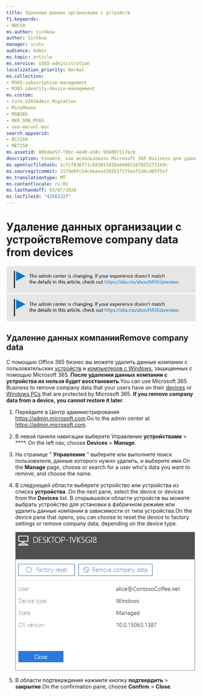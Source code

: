 ```yaml
---
title: Удаление данных организации с устройств
f1.keywords:
- NOCSH
ms.author: sirkkuw
author: Sirkkuw
manager: scotv
audience: Admin
ms.topic: article
ms.service: o365-administration
localization_priority: Normal
ms.collection:
- M365-subscription-management
- M365-identity-device-management
ms.custom:
- Core_O365Admin_Migration
- MiniMaven
- MSB365
- OKR_SMB_M365
- seo-marvel-mar
search.appverid:
- BCS160
- MET150
ms.assetid: 80bdae57-f8bc-4e40-a58c-956007117ecb
description: Узнайте, как использовать Microsoft 365 Business для удаления данных компании, которые пользователи имеют на своих устройствах или компьютерах с Windows.
ms.openlocfilehash: 1cfcf836f71cb81015d28a848611678252731b9c
ms.sourcegitcommit: 217de0fc54cbeaea32d253f175eaf338cd85f5af
ms.translationtype: MT
ms.contentlocale: ru-RU
ms.lasthandoff: 03/07/2020
ms.locfileid: "42561327"
---
```

# <a name="remove-company-data-from-devices"></a><span data-ttu-id="2d3f5-103">Удаление данных организации с устройств</span><span class="sxs-lookup"><span data-stu-id="2d3f5-103">Remove company data from devices</span></span>

<span data-ttu-id="2d3f5-104">[![Надпись, оповещающая об изменении Центра администрирования. Дополнительные сведения см. на сайте aka.ms/aboutM365preview.](../media/m365admincenterchanging.png)](https://docs.microsoft.com/office365/admin/microsoft-365-admin-center-preview)</span><span class="sxs-lookup"><span data-stu-id="2d3f5-104">[![Label to let you know the admin center is changing and you can find more details at aka.ms/aboutM365preview.](../media/m365admincenterchanging.png)](https://docs.microsoft.com/office365/admin/microsoft-365-admin-center-preview)</span></span>

## <a name="remove-company-data"></a><span data-ttu-id="2d3f5-105">Удаление данных компании</span><span class="sxs-lookup"><span data-stu-id="2d3f5-105">Remove company data</span></span>

<span data-ttu-id="2d3f5-p101">С помощью Office 365 бизнес вы можете удалить данные компании с пользовательских [устройств](app-protection-settings-for-android-and-ios.md) и [компьютеров с Windows](protection-settings-for-windows-10-devices.md), защищенных с помощью Microsoft 365. **После удаления данных компании с устройства их нельзя будет восстановить**.</span><span class="sxs-lookup"><span data-stu-id="2d3f5-p101">You can use Microsoft 365 Business to remove company data that your users have on their [devices](app-protection-settings-for-android-and-ios.md) or [Windows PCs](protection-settings-for-windows-10-devices.md) that are protected by Microsoft 365. **If you remove company data from a device, you cannot restore it later**.</span></span> 
  
1. <span data-ttu-id="2d3f5-108">Перейдите в Центр администрирования <a href="https://go.microsoft.com/fwlink/p/?linkid=837890" target="_blank">https://admin.microsoft.com</a>.</span><span class="sxs-lookup"><span data-stu-id="2d3f5-108">Go to the admin center at <a href="https://go.microsoft.com/fwlink/p/?linkid=837890" target="_blank">https://admin.microsoft.com</a>.</span></span>
    
2. <span data-ttu-id="2d3f5-109">В левой панели навигации выберите Управление **устройствами** \> \*\*\*\*.  </span><span class="sxs-lookup"><span data-stu-id="2d3f5-109">On the left nav, choose **Devices**  \> **Manage**.</span></span>
  
3. <span data-ttu-id="2d3f5-110">На странице " **Управление** " выберите или выполните поиск пользователя, данные которого нужно удалить, и выберите имя.</span><span class="sxs-lookup"><span data-stu-id="2d3f5-110">On the **Manage** page, choose or search for a user who's data you want to remove, and choose the name.</span></span> 
    
4. <span data-ttu-id="2d3f5-111">В следующей области выберите устройство или устройства из списка **устройства** .</span><span class="sxs-lookup"><span data-stu-id="2d3f5-111">On the next pane, select the device or devices from the **Devices** list.</span></span> <span data-ttu-id="2d3f5-112">В открывшейся области устройств вы можете выбрать устройство для установки в фабричном режиме или удалить данные компании в зависимости от типа устройства.</span><span class="sxs-lookup"><span data-stu-id="2d3f5-112">On the device pane that opens, you can choose to reset the device to factory settings or remove company data, depending on the device type.</span></span> 
    
    ![На панели удаление данных компании выберите устройство, из которого необходимо удалить данные.](../media/resetorremove.png)
  
5. <span data-ttu-id="2d3f5-114">В области подтверждения нажмите кнопку **подтвердить** \> **закрытие**.</span><span class="sxs-lookup"><span data-stu-id="2d3f5-114">On the confirmation pane, choose **Confirm** \> **Close**.</span></span>
    


